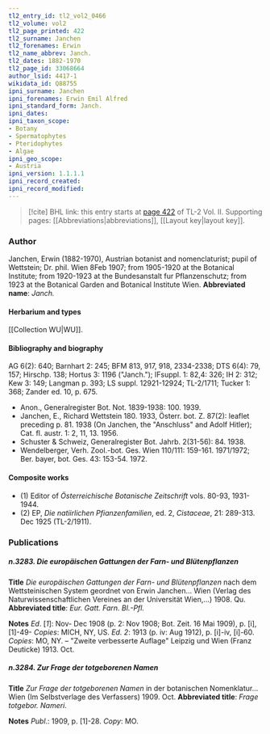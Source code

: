 ```yaml
---
tl2_entry_id: tl2_vol2_0466
tl2_volume: vol2
tl2_page_printed: 422
tl2_surname: Janchen
tl2_forenames: Erwin
tl2_name_abbrev: Janch.
tl2_dates: 1882-1970
tl2_page_id: 33068664
author_lsid: 4417-1
wikidata_id: Q88755
ipni_surname: Janchen
ipni_forenames: Erwin Emil Alfred
ipni_standard_form: Janch.
ipni_dates: 
ipni_taxon_scope: 
- Botany
- Spermatophytes
- Pteridophytes
- Algae
ipni_geo_scope: 
- Austria
ipni_version: 1.1.1.1
ipni_record_created: 
ipni_record_modified:
---
```



> [!cite] BHL link: this entry starts at [page 422](https://www.biodiversitylibrary.org/page/33068664) of TL-2 Vol. II.
> Supporting pages: [[Abbreviations|abbreviations]], [[Layout key|layout key]].

### Author

Janchen, Erwin (1882-1970), Austrian botanist and nomenclaturist; pupil of Wettstein; Dr. phil. Wien 8Feb 1907; from 1905-1920 at the Botanical Institute; from 1920-1923 at the Bundesanstalt fur Pflanzenschutz; from 1923 at the Botanical Garden and Botanical Institute Wien.
**Abbreviated name**: *Janch.*

#### Herbarium and types

[[Collection WU|WU]].

#### Bibliography and biography

AG 6(2): 640; Barnhart 2: 245; BFM 813, 917, 918, 2334-2338; DTS 6(4): 79, 157; Hirschp. 138; Hortus 3: 1196 ("Janch."); IFsuppl. 1: 82,4: 326; IH 2: 312; Kew 3: 149; Langman p. 393; LS suppl. 12921-12924; TL-2/1711; Tucker 1: 368; Zander ed. 10, p. 675.
- Anon., Generalregister Bot. Not. 1839-1938: 100. 1939.
- Janchen, E., Richard Wettstein 180. 1933, Österr. bot. Z. 87(2): leaflet preceding p. 81. 1938 (On Janchen, the "Anschluss" and Adolf Hitler); Cat. fl. austr. 1: 2, 11, 13. 1956.
- Schuster & Schweiz, Generalregister Bot. Jahrb. 2(31-56): 84. 1938.
- Wendelberger, Verh. Zool.-bot. Ges. Wien 110/111: 159-161. 1971/1972; Ber. bayer, bot. Ges. 43: 153-54. 1972.

#### Composite works

- (1) Editor of *Österreichische Botanische Zeitschrift* vols. 80-93, 1931-1944.
- (2) EP, *Die natiirlichen Pfianzenfamilien*, ed. 2, *Cistaceae*, 21: 289-313. Dec 1925 (TL-2/1911).

### Publications

##### n.3283. Die europäischen Gattungen der Farn- und Blütenpflanzen

**Title**
*Die europäischen Gattungen der Farn- und Blütenpflanzen* nach dem Wettsteinischen System geordnet von Erwin Janchen... Wien (Verlag des Naturwissenschaftlichen Vereines an der Universität Wien,...) 1908. Qu.
**Abbreviated title**: *Eur. Gatt. Farn. Bl.-Pfl.*

**Notes**
*Ed*. \[*1*\]: Nov- Dec 1908 (p. 2: Nov 1908; Bot. Zeit. 16 Mai 1909), p. \[i\], \[1\]-49- *Copies*: MICH, NY, US.
*Ed. 2*: 1913 (p. iv: Aug 1912), p. \[i\]-iv, \[i\]-60. *Copies*: MO, NY. – "Zweite verbesserte Auflage" Leipzig und Wien (Franz Deuticke) 1913. Oct.

##### n.3284. Zur Frage der totgeborenen Namen

**Title**
*Zur Frage der totgeborenen Namen* in der botanischen Nomenklatur... Wien (Im Selbstverlage des Verfassers) 1909. Oct.
**Abbreviated title**: *Frage totgebor. Nameri*.

**Notes**
*Publ*.: 1909, p. \[1\]-28. *Copy*: MO.

